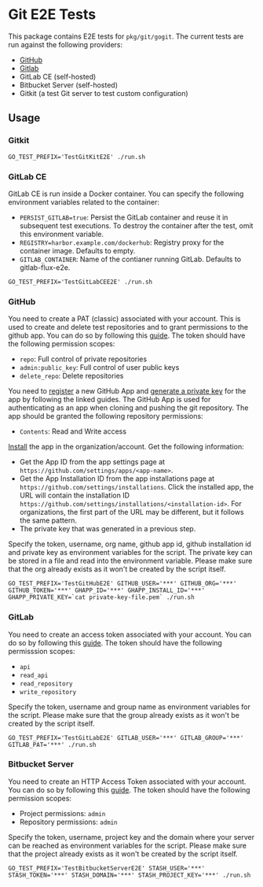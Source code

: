 # Git E2E Tests

This package contains E2E tests for `pkg/git/gogit`. The current
tests are run against the following providers:

* [GitHub](https://github.com)
* [Gitlab](https://gitlab.com)
* GitLab CE (self-hosted)
* Bitbucket Server (self-hosted)
* Gitkit (a test Git server to test custom configuration)

## Usage

### Gitkit

```shell
GO_TEST_PREFIX='TestGitKitE2E' ./run.sh
```

### GitLab CE

GitLab CE is run inside a Docker container. You can specify the following environment variables
related to the container:

* `PERSIST_GITLAB=true`: Persist the GitLab container and reuse it in subsequent test executions. To destroy
   the container after the test, omit this environment variable.
* `REGISTRY=harbor.example.com/dockerhub`: Registry proxy for the container image. Defaults to empty.
* `GITLAB_CONTAINER`: Name of the contianer running GitLab. Defaults to gitlab-flux-e2e.

```shell
GO_TEST_PREFIX='TestGitLabCEE2E' ./run.sh
```

### GitHub

You need to create a PAT (classic) associated with your account. This is used to
create and delete test repositories and to grant permissions to the github app.
You can do so by following this
[guide](https://docs.github.com/en/authentication/keeping-your-account-and-data-secure/creating-a-personal-access-token).
The token should have the following permission scopes:
* `repo`: Full control of private repositories
* `admin:public_key`: Full control of user public keys
* `delete_repo`: Delete repositories

You need to
[register](https://docs.github.com/en/apps/creating-github-apps/registering-a-github-app/registering-a-github-app)
a new GitHub App and [generate a private
key](https://docs.github.com/en/apps/creating-github-apps/authenticating-with-a-github-app/managing-private-keys-for-github-apps)
for the app by following the linked guides. The GitHub App is used for
authenticating as an app when cloning and pushing the git repository. The app
should be granted the following repository permissions:
* `Contents`: Read and Write access 

[Install](https://docs.github.com/en/apps/using-github-apps/installing-your-own-github-app)
the app in the organization/account. Get the following information:
* Get the App ID from the app settings page at
  `https://github.com/settings/apps/<app-name>`. 
* Get the App Installation ID from the app installations page at
`https://github.com/settings/installations`. Click the installed app, the URL
will contain the installation ID
`https://github.com/settings/installations/<installation-id>`. For
organizations, the first part of the URL may be different, but it follows the
same pattern.
* The private key that was generated in a previous step.

Specify the token, username, org name, github app id, github installation id and
private key as environment variables for the script. The private key can be
stored in a file and read into the environment variable. Please make sure that
the org already exists as it won't be created by the script itself.

```shell
GO_TEST_PREFIX='TestGitHubE2E' GITHUB_USER='***' GITHUB_ORG='***' GITHUB_TOKEN='***' GHAPP_ID='***' GHAPP_INSTALL_ID='***' GHAPP_PRIVATE_KEY=`cat private-key-file.pem` ./run.sh 
```

### GitLab

You need to create an access token associated with your account. You can do so by following this
[guide](https://docs.gitlab.com/ee/user/project/settings/project_access_tokens.html).
The token should have the following permisssion scopes:
* `api`
* `read_api`
* `read_repository`
* `write_repository`

Specify the token, username and group name as environment variables for the script. Please make sure that the
group already exists as it won't be created by the script itself.

```shell
GO_TEST_PREFIX='TestGitLabE2E' GITLAB_USER='***' GITLAB_GROUP='***' GITLAB_PAT='***' ./run.sh 
```

### Bitbucket Server

You need to create an HTTP Access Token associated with your account. You can do so by following this
[guide](https://confluence.atlassian.com/bitbucketserver/personal-access-tokens-939515499.html).
The token should have the following permission scopes:
* Project permissions: `admin`
* Repository permissions: `admin`

Specify the token, username, project key and the domain where your server can be reached as
environment variables for the script. Please make sure that the project already exists as it
won't be created by the script itself.

```shell
GO_TEST_PREFIX='TestBitbucketServerE2E' STASH_USER='***' STASH_TOKEN='***' STASH_DOMAIN='***' STASH_PROJECT_KEY='***' ./run.sh
```
